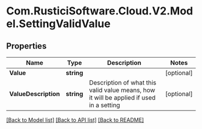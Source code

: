 # Com.RusticiSoftware.Cloud.V2.Model.SettingValidValue
## Properties

Name | Type | Description | Notes
------------ | ------------- | ------------- | -------------
**Value** | **string** |  | [optional] 
**ValueDescription** | **string** | Description of what this valid value means, how it will be applied if used in a setting | [optional] 

[[Back to Model list]](../README.md#documentation-for-models) [[Back to API list]](../README.md#documentation-for-api-endpoints) [[Back to README]](../README.md)

